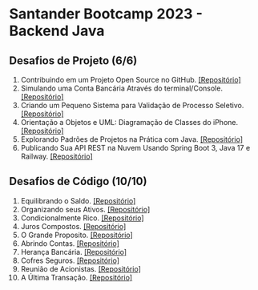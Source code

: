 # Santander Bootcamp 2023 - Backend Java
## Desafios de Projeto (6/6)
1. Contribuindo em um Projeto Open Source no GitHub. [[Repositório]](https://github.com/bluee-bluue/dio-lab-open-source)
2. Simulando uma Conta Bancária Através do terminal/Console. [[Repositório]](https://github.com/bluee-bluue/BackendJava_Santander/tree/main/Desafios%20de%20Projeto/src/SimulandoUmaContaBancaria)
3. Criando um Pequeno Sistema para Validação de Processo Seletivo. [[Repositório]](https://github.com/bluee-bluue/BackendJava_Santander/tree/main/Desafios%20de%20Projeto/src/SistemaParaValidacaoDeProcessoSeletivo/)
4. Orientação a Objetos e UML: Diagramação de Classes do iPhone. [[Repositório]](https://github.com/bluee-bluue/BackendJava_Santander/tree/main/Desafios%20de%20Projeto/src/DiagramacaoDeClassesDoIphone/)
5. Explorando Padrões de Projetos na Prática com Java. [[Repositório]](https://github.com/bluee-bluue/BackendJava_Santander/tree/main/Desafios%20de%20Projeto/src/Explorando%20Padr%C3%B5es%20de%20Projetos%20na%20Pr%C3%A1tica%20com%20Java/GerenciamentoDeEstoque_SemSpring/src)
6. Publicando Sua API REST na Nuvem Usando Spring Boot 3, Java 17 e Railway. [[Repositório]](https://github.com/bluee-bluue/BackendJava_Santander/tree/main/Desafios%20de%20Projeto/src/todolist/src)

## Desafios de Código (10/10)
1. Equilibrando o Saldo. [[Repositório]](https://github.com/bluee-bluue/BackendJava_Santander/tree/main/Desafios%20de%20Codigo/src/EquilibrandoOSaldo/)
2. Organizando seus Ativos. [[Repositório]](https://github.com/bluee-bluue/BackendJava_Santander/tree/main/Desafios%20de%20Codigo/src/OrganizandoSeusAtivos/)
3. Condicionalmente Rico. [[Repositório]](https://github.com/bluee-bluue/BackendJava_Santander/tree/main/Desafios%20de%20Codigo/src/CondicionalmenteRico/)
4. Juros Compostos. [[Repositório]](https://github.com/bluee-bluue/BackendJava_Santander/tree/main/Desafios%20de%20Codigo/src/JurosCompostos/)
5. O Grande Proposito. [[Repositório]](https://github.com/bluee-bluue/BackendJava_Santander/tree/main/Desafios%20de%20Codigo/src/OGrandeProposito/)
6. Abrindo Contas. [[Repositório]](https://github.com/bluee-bluue/BackendJava_Santander/tree/main/Desafios%20de%20Codigo/src/AbrindoContas/)
7. Herança Bancária. [[Repositório]](https://github.com/bluee-bluue/BackendJava_Santander/tree/main/Desafios%20de%20Codigo/src/HerancaBancaria/)
8. Cofres Seguros. [[Repositório]](https://github.com/bluee-bluue/BackendJava_Santander/tree/main/Desafios%20de%20Codigo/src/CofresSeguros/)
9. Reunião de Acionistas. [[Repositório]](https://github.com/bluee-bluue/BackendJava_Santander/tree/main/Desafios%20de%20Codigo/src/ReuniaoDeAcionistas/)
10. A Última Transação. [[Repositório]](https://github.com/bluee-bluue/BackendJava_Santander/tree/main/Desafios%20de%20Codigo/src/AUltimaTransacao/)